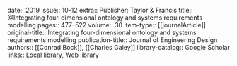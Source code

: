 date:: 2019
issue:: 10-12
extra:: Publisher: Taylor & Francis
title:: @Integrating four-dimensional ontology and systems requirements modelling
pages:: 477–522
volume:: 30
item-type:: [[journalArticle]]
original-title:: Integrating four-dimensional ontology and systems requirements modelling
publication-title:: Journal of Engineering Design
authors:: [[Conrad Bock]], [[Charles Galey]]
library-catalog:: Google Scholar
links:: [Local library](zotero://select/library/items/KNWWJ4EU), [Web library](https://www.zotero.org/users/6520516/items/KNWWJ4EU)
